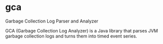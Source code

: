 # gca
Garbage Collection Log Parser and Analyzer

GCA (Garbage Collection Log Analyzer) is a Java library that parses JVM garbage collection logs and turns them into timed event series.

